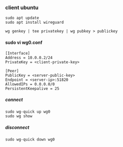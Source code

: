 ### client ubuntu 

```
sudo apt update
sudo apt install wireguard
```

```
wg genkey | tee privatekey | wg pubkey > publickey
```

#### sudo vi wg0.conf

```
[Interface]
Address = 10.0.0.2/24
PrivateKey = <client-private-key>

[Peer]
PublicKey = <server-public-key>
Endpoint = <server-ip>:51820
AllowedIPs = 0.0.0.0/0
PersistentKeepalive = 25
```

##### connect
```
sudo wg-quick up wg0
sudo wg show
```

##### disconnect
```
sudo wg-quick down wg0
```

